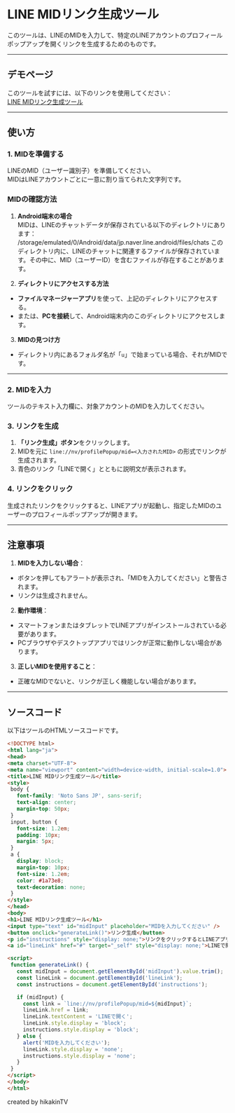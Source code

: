# LINE MIDリンク生成ツール

このツールは、LINEのMIDを入力して、特定のLINEアカウントのプロフィールポップアップを開くリンクを生成するためのものです。

---

## デモページ
このツールを試すには、以下のリンクを使用してください：  
[LINE MIDリンク生成ツール](https://mqnk0.github.io/getLineMid)

---

## 使い方

### 1. MIDを準備する
LINEのMID（ユーザー識別子）を準備してください。  
MIDはLINEアカウントごとに一意に割り当てられた文字列です。

### MIDの確認方法

1. **Android端末の場合**  
   MIDは、LINEのチャットデータが保存されている以下のディレクトリにあります：
/storage/emulated/0/Android/data/jp.naver.line.android/files/chats
このディレクトリ内に、LINEのチャットに関連するファイルが保存されています。その中に、MID（ユーザーID）を含むファイルが存在することがあります。

2. **ディレクトリにアクセスする方法**  
- **ファイルマネージャーアプリ**を使って、上記のディレクトリにアクセスする。
- または、**PCを接続**して、Android端末内のこのディレクトリにアクセスします。

3. **MIDの見つけ方**  
- ディレクトリ内にあるフォルダ名が「`u`」で始まっている場合、それがMIDです。

---

### 2. MIDを入力
ツールのテキスト入力欄に、対象アカウントのMIDを入力してください。

### 3. リンクを生成
1. **「リンク生成」ボタン**をクリックします。
2. MIDを元に `line://nv/profilePopup/mid=<入力されたMID>` の形式でリンクが生成されます。
3. 青色のリンク「LINEで開く」とともに説明文が表示されます。

### 4. リンクをクリック
生成されたリンクをクリックすると、LINEアプリが起動し、指定したMIDのユーザーのプロフィールポップアップが開きます。

---

## 注意事項
1. **MIDを入力しない場合**：
- ボタンを押してもアラートが表示され、「MIDを入力してください」と警告されます。
- リンクは生成されません。

2. **動作環境**：
- スマートフォンまたはタブレットでLINEアプリがインストールされている必要があります。
- PCブラウザやデスクトップアプリではリンクが正常に動作しない場合があります。

3. **正しいMIDを使用すること**：
- 正確なMIDでないと、リンクが正しく機能しない場合があります。

---

## ソースコード
以下はツールのHTMLソースコードです。

```html
<!DOCTYPE html>
<html lang="ja">
<head>
<meta charset="UTF-8">
<meta name="viewport" content="width=device-width, initial-scale=1.0">
<title>LINE MIDリンク生成ツール</title>
<style>
 body {
   font-family: 'Noto Sans JP', sans-serif;
   text-align: center;
   margin-top: 50px;
 }
 input, button {
   font-size: 1.2em;
   padding: 10px;
   margin: 5px;
 }
 a {
   display: block;
   margin-top: 10px;
   font-size: 1.2em;
   color: #1a73e8;
   text-decoration: none;
 }
</style>
</head>
<body>
<h1>LINE MIDリンク生成ツール</h1>
<input type="text" id="midInput" placeholder="MIDを入力してください" />
<button onclick="generateLink()">リンク生成</button>
<p id="instructions" style="display: none;">リンクをクリックするとLINEアプリで開きます。</p>
<a id="lineLink" href="#" target="_self" style="display: none;">LINEで開く</a>

<script>
 function generateLink() {
   const midInput = document.getElementById('midInput').value.trim();
   const lineLink = document.getElementById('lineLink');
   const instructions = document.getElementById('instructions');

   if (midInput) {
     const link = `line://nv/profilePopup/mid=${midInput}`;
     lineLink.href = link;
     lineLink.textContent = 'LINEで開く';
     lineLink.style.display = 'block';
     instructions.style.display = 'block';
   } else {
     alert('MIDを入力してください');
     lineLink.style.display = 'none';
     instructions.style.display = 'none';
   }
 }
</script>
</body>
</html>
```

created by hikakinTV
